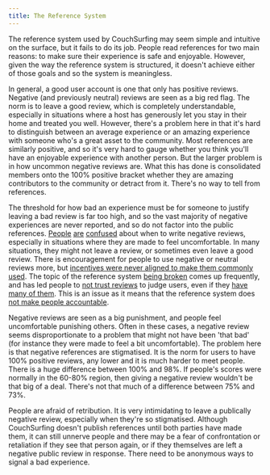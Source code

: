 ```yaml
---
title: The Reference System
---
```


The reference system used by CouchSurfing may seem simple and intuitive on the surface, but it fails to do its job. People read references for two main reasons: to make sure their experience is safe and enjoyable. However, given the way the reference system is structured, it doesn't achieve either of those goals and so the system is meaningless.

In general, a good user account is one that only has positive reviews. Negative (and previously neutral) reviews are seen as a big red flag. The norm is to leave a good review, which is completely understandable, especially in situations where a host has generously let you stay in their home and treated you well. However, there's a problem here in that it's hard to distinguish between an average experience or an amazing experience with someone who's a great asset to the community. Most references are similarly positive, and so it's very hard to gauge whether you think you'll have an enjoyable experience with another person. But the larger problem is in how uncommon negative reviews are. What this has done is consolidated members onto the 100% positive bracket whether they are amazing contributors to the community or detract from it. There's no way to tell from references.

The threshold for how bad an experience must be for someone to justify leaving a bad review is far too high, and so the vast majority of negative experiences are never reported, and so do not factor into the public references. [People](https://www.reddit.com/r/couchsurfing/comments/coknjp/is_it_justified_to_post_this_negative_reference/) [are](https://www.reddit.com/r/couchsurfing/comments/erd3yl/should_i_write_a_negative_review_for_this_person/) [confused](https://www.reddit.com/r/couchsurfing/comments/fczu80/when_to_write_a_bad_review/) about when to write negative reviews, especially in situations where they are made to feel uncomfortable. In many situations, they might not leave a review, or sometimes even leave a good review. There is encouragement for people to use negative or neutral reviews more, but [incentives were never aligned to make them commonly used](https://www.reddit.com/r/couchsurfing/comments/214p4j/anyone_else_a_little_bothered_by_the_review/cg9mcq1/). The topic of the reference system [being broken](https://www.reddit.com/r/couchsurfing/comments/bjsv7h/the_reference_system_of_cs_looks_somehow_broken/) comes up frequently, and has led people to [not trust reviews](https://www.reddit.com/r/couchsurfing/comments/adlq58/recent_experiences_with_good_profiles_are_making/) to judge users, even if they [have many of them](https://www.reddit.com/r/couchsurfing/comments/7nzrxv/confused_about_people_who_had_bad_experiences/). This is an issue as it means that the reference system does [not make people accountable](/issues/creeps-and-freeloaders). 

Negative reviews are seen as a big punishment, and people feel uncomfortable punishing others. Often in these cases, a negative review seems disproportionate to a problem that might not have been 'that bad' (for instance they were made to feel a bit uncomfortable). The problem here is that negative references are stigmatised. It is the norm for users to have 100% positive reviews, any lower and it is much harder to meet people. There is a huge difference between 100% and 98%. If people's scores were normally in the 60-80% region, then giving a negative review wouldn't be that big of a deal. There's not that much of a difference between 75% and 73%. 

People are afraid of retribution. It is very intimidating to leave a publically negative review, especially when they're so stigmatised. Although CouchSurfing doesn't publish references until both parties have made them, it can still unnerve people and there may be a fear of confrontation or retaliation if they see that person again, or if they themselves are left a negative public review in response. There need to be anonymous ways to signal a bad experience.



